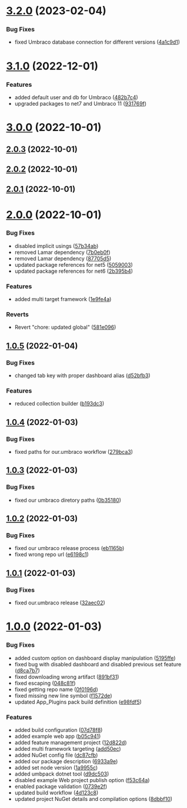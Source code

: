 # [3.2.0](https://github.com/aochmann/Our.Umbraco.FeaturesManagementDashboard/compare/3.1.0...3.2.0) (2023-02-04)


### Bug Fixes

* fixed Umbraco database connection for different versions ([4a1c9d1](https://github.com/aochmann/Our.Umbraco.FeaturesManagementDashboard/commit/4a1c9d110de59bfb1c14e692fba2d0c16a9120cd))



# [3.1.0](https://github.com/aochmann/Our.Umbraco.FeaturesManagementDashboard/compare/3.0.0...3.1.0) (2022-12-01)


### Features

* added default user and db for Umbraco ([482b7c4](https://github.com/aochmann/Our.Umbraco.FeaturesManagementDashboard/commit/482b7c48024d85a4e7015d3ea258ecf1f8587062))
* upgraded packages to net7 and Umbraco 11 ([931769f](https://github.com/aochmann/Our.Umbraco.FeaturesManagementDashboard/commit/931769ffd7072823a859d2424ed89ce3e156ce6c))



# [3.0.0](https://github.com/aochmann/Our.Umbraco.FeaturesManagementDashboard/compare/2.0.3...3.0.0) (2022-10-01)



## [2.0.3](https://github.com/aochmann/Our.Umbraco.FeaturesManagementDashboard/compare/2.0.2...2.0.3) (2022-10-01)



## [2.0.2](https://github.com/aochmann/Our.Umbraco.FeaturesManagementDashboard/compare/2.0.1...2.0.2) (2022-10-01)



## [2.0.1](https://github.com/aochmann/Our.Umbraco.FeaturesManagementDashboard/compare/2.0.0...2.0.1) (2022-10-01)



# [2.0.0](https://github.com/aochmann/Our.Umbraco.FeaturesManagementDashboard/compare/1.0.5...2.0.0) (2022-10-01)


### Bug Fixes

* disabled implicit usings ([57b34ab](https://github.com/aochmann/Our.Umbraco.FeaturesManagementDashboard/commit/57b34ab87c18f76c401a81c3804b270c441fff7a))
* removed Lamar dependency ([7b0eb0f](https://github.com/aochmann/Our.Umbraco.FeaturesManagementDashboard/commit/7b0eb0fd1d4fb52cc759f77febe78b66ac87f518))
* removed Lamar dependency ([87705d5](https://github.com/aochmann/Our.Umbraco.FeaturesManagementDashboard/commit/87705d585ef4933473e7b71e12b61d1ec6894c29))
* updated package references for net5 ([5059003](https://github.com/aochmann/Our.Umbraco.FeaturesManagementDashboard/commit/5059003ae34766a4bca6ae54410c4e94731cd68f))
* updated package references for net6 ([2b395b4](https://github.com/aochmann/Our.Umbraco.FeaturesManagementDashboard/commit/2b395b485212f42d6a36fe6a29983cfb225a8c51))


### Features

* added multi target framework ([1e9fe4a](https://github.com/aochmann/Our.Umbraco.FeaturesManagementDashboard/commit/1e9fe4a01ea3c756ed4deab469f9b22df5f47d98))


### Reverts

* Revert "chore: updated global" ([581e096](https://github.com/aochmann/Our.Umbraco.FeaturesManagementDashboard/commit/581e096e62c2eaa9fd0360190e3315649b5935f6))



## [1.0.5](https://github.com/aochmann/Our.Umbraco.FeaturesManagementDashboard/compare/1.0.4...1.0.5) (2022-01-04)


### Bug Fixes

* changed tab key with proper dashboard alias ([d52bfb3](https://github.com/aochmann/Our.Umbraco.FeaturesManagementDashboard/commit/d52bfb3a08a42b411dd6184689a61debf9e08bd7))


### Features

* reduced collection builder ([b193dc3](https://github.com/aochmann/Our.Umbraco.FeaturesManagementDashboard/commit/b193dc3d0c44c9a22c5ef04359f4199d6fba7f98))



## [1.0.4](https://github.com/aochmann/Our.Umbraco.FeaturesManagementDashboard/compare/1.0.3...1.0.4) (2022-01-03)


### Bug Fixes

* fixed paths for our.umbraco workflow ([279bca3](https://github.com/aochmann/Our.Umbraco.FeaturesManagementDashboard/commit/279bca35b3283070d16a2e39e18f4ba03327ec37))



## [1.0.3](https://github.com/aochmann/Our.Umbraco.FeaturesManagementDashboard/compare/1.0.2...1.0.3) (2022-01-03)


### Bug Fixes

* fixed our umbraco diretory paths ([0b35180](https://github.com/aochmann/Our.Umbraco.FeaturesManagementDashboard/commit/0b3518099b74addeb1505a4c1198fb1a96e5f589))



## [1.0.2](https://github.com/aochmann/Our.Umbraco.FeaturesManagementDashboard/compare/1.0.1...1.0.2) (2022-01-03)


### Bug Fixes

* fixed our umbraco release process ([eb1165b](https://github.com/aochmann/Our.Umbraco.FeaturesManagementDashboard/commit/eb1165b10e598572097df23f7306fe591a3e457c))
* fixed wrong repo url ([e6198c1](https://github.com/aochmann/Our.Umbraco.FeaturesManagementDashboard/commit/e6198c1e78b6d089d3ddea9632b4c80ffdeb740d))



## [1.0.1](https://github.com/aochmann/Our.Umbraco.FeaturesManagementDashboard/compare/1.0.0...1.0.1) (2022-01-03)


### Bug Fixes

* fixed our.umbraco release ([32aec02](https://github.com/aochmann/Our.Umbraco.FeaturesManagementDashboard/commit/32aec0288fedfb56fb8a17a74e489166eedc6667))



# [1.0.0](https://github.com/aochmann/Our.Umbraco.FeaturesManagementDashboard/compare/07d78f8ca979e955cc9ca8c453a0ad19875f59ce...1.0.0) (2022-01-03)


### Bug Fixes

* added custom option on dashboard display manipulation ([5195ffe](https://github.com/aochmann/Our.Umbraco.FeaturesManagementDashboard/commit/5195ffe02206e163c7c1efb1ac024005b0bf19c3))
* fixed bug with disabled dashboard and disabled previous set feature ([d8ca7b7](https://github.com/aochmann/Our.Umbraco.FeaturesManagementDashboard/commit/d8ca7b7da252b7ccfd2bdfeedfe9746009351442))
* fixed downloading wrong artifact ([891bf31](https://github.com/aochmann/Our.Umbraco.FeaturesManagementDashboard/commit/891bf31b0bef944127584caf8cbf1fcb1f1a7631))
* fixed escaping ([048c81f](https://github.com/aochmann/Our.Umbraco.FeaturesManagementDashboard/commit/048c81f1e5680f70344b2af5686ae3ed44ee0f93))
* fixed getting repo name ([0f0196d](https://github.com/aochmann/Our.Umbraco.FeaturesManagementDashboard/commit/0f0196d105225cfe3c07f366495f2c5c9bd17e2c))
* fixed missing new line symbol ([f1572de](https://github.com/aochmann/Our.Umbraco.FeaturesManagementDashboard/commit/f1572de79fd0b5b342aaca2a8275656a80e21993))
* updated App_Plugins pack build definition ([e98fdf5](https://github.com/aochmann/Our.Umbraco.FeaturesManagementDashboard/commit/e98fdf5012909a4b9aa43cf786cfff9427e760b8))


### Features

* added build configuration ([07d78f8](https://github.com/aochmann/Our.Umbraco.FeaturesManagementDashboard/commit/07d78f8ca979e955cc9ca8c453a0ad19875f59ce))
* added example web app ([b05c941](https://github.com/aochmann/Our.Umbraco.FeaturesManagementDashboard/commit/b05c94150058cca172c32e6bfc5d99766e17fd0b))
* added feature management project ([12d822d](https://github.com/aochmann/Our.Umbraco.FeaturesManagementDashboard/commit/12d822d8c612cb2365e9781bedf3d20bb9236e13))
* added multi framework targeting ([add50ec](https://github.com/aochmann/Our.Umbraco.FeaturesManagementDashboard/commit/add50ec2e47d615f24fca86d71b5acbe8d8f4cfa))
* added NuGet config file ([dc87cfb](https://github.com/aochmann/Our.Umbraco.FeaturesManagementDashboard/commit/dc87cfb0924fd72652765c5c2ba8f17fe432d280))
* added our package description ([6933a9e](https://github.com/aochmann/Our.Umbraco.FeaturesManagementDashboard/commit/6933a9edaf7d902cb510549fd2b6d5d9fd6541e2))
* added set node version ([1a9955c](https://github.com/aochmann/Our.Umbraco.FeaturesManagementDashboard/commit/1a9955c9d98f82361d4ebd18ea0bfe966496b429))
* added umbpack dotnet tool ([d9dc503](https://github.com/aochmann/Our.Umbraco.FeaturesManagementDashboard/commit/d9dc5039f9d5a0914718297a6b90f7e017d0d4e1))
* disabled example Web project publish option ([f53c64a](https://github.com/aochmann/Our.Umbraco.FeaturesManagementDashboard/commit/f53c64adb53e5de6e74bd6a46b1eda8b212f6636))
* enabled package validation ([0739e2f](https://github.com/aochmann/Our.Umbraco.FeaturesManagementDashboard/commit/0739e2fbabc270491f40e9389b7f1f2e0f1976b3))
* updated build workflow ([4d123c8](https://github.com/aochmann/Our.Umbraco.FeaturesManagementDashboard/commit/4d123c849659fe0fcdff2f394d335fb6fc8cd324))
* updated project NuGet details and compilation options ([8dbbf10](https://github.com/aochmann/Our.Umbraco.FeaturesManagementDashboard/commit/8dbbf107a6d2bb338e57042cccfac17a70bb78d6))



